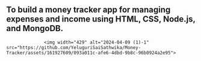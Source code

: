 ## To build a money tracker app for managing expenses and income using HTML, CSS, Node.js, and MongoDB.

                  <img width="429" alt="2024-04-09 (1)-1" src="https://github.com/YeluguriSaiSathwika/Money-Tracker/assets/161927609/093a011c-afe6-4dbd-9b8c-96b0924a2e95">
